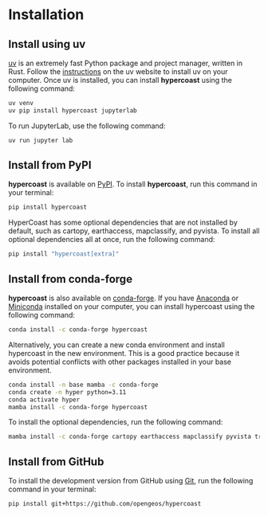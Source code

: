 # Installation

## Install using uv

[uv](https://docs.astral.sh/uv/) is an extremely fast Python package and project manager, written in Rust. Follow the [instructions](https://docs.astral.sh/uv/getting-started/installation/) on the uv website to install uv on your computer. Once uv is installed, you can install **hypercoast** using the following command:

```bash
uv venv
uv pip install hypercoast jupyterlab
```

To run JupyterLab, use the following command:

```bash
uv run jupyter lab
```


## Install from PyPI

**hypercoast** is available on [PyPI](https://pypi.org/project/hypercoast/). To install **hypercoast**, run this command in your terminal:

```bash
pip install hypercoast
```

HyperCoast has some optional dependencies that are not installed by default, such as cartopy, earthaccess, mapclassify, and pyvista. To install all optional dependencies all at once, run the following command:

```bash
pip install "hypercoast[extra]"
```

## Install from conda-forge

**hypercoast** is also available on [conda-forge](https://anaconda.org/conda-forge/hypercoast). If you have
[Anaconda](https://www.anaconda.com/distribution/#download-section) or [Miniconda](https://docs.conda.io/en/latest/miniconda.html) installed on your computer, you can install hypercoast using the following command:

```bash
conda install -c conda-forge hypercoast
```

Alternatively, you can create a new conda environment and install hypercoast in the new environment. This is a good practice because it avoids potential conflicts with other packages installed in your base environment.

```bash
conda install -n base mamba -c conda-forge
conda create -n hyper python=3.11
conda activate hyper
mamba install -c conda-forge hypercoast
```

To install the optional dependencies, run the following command:

```bash
mamba install -c conda-forge cartopy earthaccess mapclassify pyvista trame-vtk trame-vuetify
```

## Install from GitHub

To install the development version from GitHub using [Git](https://git-scm.com/), run the following command in your terminal:

```bash
pip install git+https://github.com/opengeos/hypercoast
```
